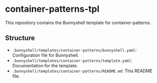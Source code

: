 # container-patterns-tpl
This repository contains the Bunnyshell template for container-patterns.

## Structure
- `.bunnyshell/templates/container-patterns/bunnyshell.yaml`: Configuration file for Bunnyshell.
- `.bunnyshell/templates/container-patterns/template.yaml`: Documentation for the template.
- `.bunnyshell/templates/container-patterns/README.md`: This README file.
